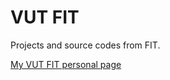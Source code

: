 # VUT FIT

Projects and source codes from FIT.


[My VUT FIT personal page](http://www.stud.fit.vutbr.cz/~xjirgl01/ "My FIT page")

